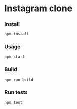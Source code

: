 # Instagram clone

### Install

```bash
npm install
```

### Usage

```bash
npm start
```

### Build

```bash
npm run build
```

### Run tests

```bash
npm test
```